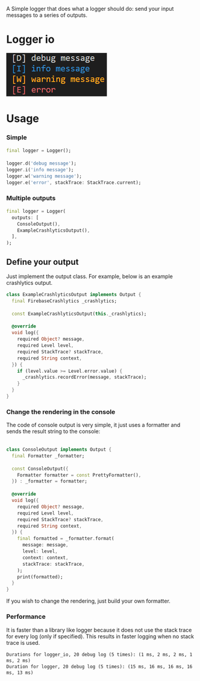 
A Simple logger that does what a logger should do: send your input messages to a series of outputs.

# Logger io

![logs](https://raw.githubusercontent.com/cedvdb/logger_io/main/logs.png)


# Usage

### Simple

```dart
final logger = Logger();

logger.d('debug message');
logger.i('info message');
logger.w('warning message');
logger.e('error', stackTrace: StackTrace.current);
```

### Multiple outputs

```dart
final logger = Logger(
  outputs: [
    ConsoleOutput(),
    ExampleCrashlyticsOutput(),
  ],
);
```

## Define your output

Just implement the output class. For example, below is an example crashlytics output. 

```dart
class ExampleCrashlyticsOutput implements Output {
  final FirebaseCrashlytics _crashlytics;

  const ExampleCrashlyticsOutput(this._crashlytics);

  @override
  void log({
    required Object? message,
    required Level level,
    required StackTrace? stackTrace,
    required String context,
  }) {
    if (level.value >= Level.error.value) {
      _crashlytics.recordError(message, stackTrace);
    }
  }
}
```

### Change the rendering in the console

The code of console output is very simple, it just uses a formatter and sends 
the result string to the console: 

```dart

class ConsoleOutput implements Output {
  final Formatter _formatter;

  const ConsoleOutput({
    Formatter formatter = const PrettyFormatter(),
  }) : _formatter = formatter;

  @override
  void log({
    required Object? message,
    required Level level,
    required StackTrace? stackTrace,
    required String context,
  }) {
    final formatted = _formatter.format(
      message: message,
      level: level,
      context: context,
      stackTrace: stackTrace,
    );
    print(formatted);
  }
}
```

If you wish to change the rendering, just build your own formatter.


### Performance

It is faster than a library like logger because it does not use the stack trace
for every log (only if specified). This results in faster logging when no stack trace is used.

```
Durations for logger_io, 20 debug log (5 times): (1 ms, 2 ms, 2 ms, 1 ms, 2 ms)
Duration for logger, 20 debug log (5 times): (15 ms, 16 ms, 16 ms, 16 ms, 13 ms)
```